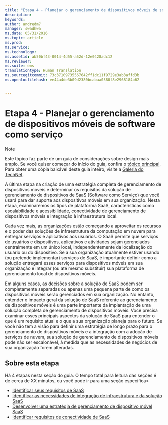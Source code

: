 ```yaml
---
title: "Etapa 4 - Planejar o gerenciamento de dispositivos móveis de software como serviço"
description: 
keywords: 
author: andredm7
manager: swadhwa
ms.date: 05/31/2016
ms.topic: article
ms.prod: 
ms.service: 
ms.technology: 
ms.assetid: ab50bf43-0014-4d55-a52d-12e0428adc12
ms.reviewer: 
ms.suite: ems
translationtype: Human Translation
ms.sourcegitcommit: 73c37109735567642ff1dc11f9729e3ab3affd3b
ms.openlocfilehash: ee44a4de3b09d2380bcabaa0380f8e2968184b62


---
```


# Etapa 4 - Planejar o gerenciamento de dispositivos móveis de software como serviço

>[!NOTE]
>Este tópico faz parte de um guia de considerações sobre design mais amplo. Se você quiser começar do início do guia, confira o [tópico principal](mdm-design-considerations-guide.md). Para obter uma cópia baixável deste guia inteiro, visite a [Galeria do TechNet](https://gallery.technet.microsoft.com/Mobile-Device-Management-7d401582).

A última etapa na criação de uma estratégia completa de gerenciamento de dispositivos móveis é determinar os requisitos da solução de gerenciamento de dispositivos de SaaS (Software como Serviço) que você usará para dar suporte aos dispositivos móveis em sua organização. Nesta etapa, examinaremos os tipos de plataforma SaaS, características como escalabilidade e acessibilidade, conectividade de gerenciamento de dispositivos móveis e integração à infraestrutura local.

Cada vez mais, as organizações estão começando a aproveitar os recursos e o poder das soluções de infraestrutura da computação em nuvem para entregar serviços e aplicativos aos usuários. O SaaS permite que serviços de usuários e dispositivos, aplicativos e atividades sejam gerenciados centralmente em um único local, independentemente da localização do usuário ou do dispositivo. Se a sua organização atualmente estiver usando (ou pretende implementar) serviços de SaaS, é importante definir como a solução entregará esses serviços para dispositivos móveis em sua organização e integrar (ou até mesmo substituir) sua plataforma de gerenciamento local de dispositivos móveis. 

Em alguns casos, as decisões sobre a solução de SaaS podem ser completamente separadas ou apenas uma pequena parte de como os dispositivos móveis serão gerenciados em sua organização. No entanto, entender o impacto geral da solução de SaaS referente ao gerenciamento de dispositivos móveis é uma parte importante da implantação de uma solução completa de gerenciamento de dispositivos móveis. </para><para>Você precisa examinar esses principais aspectos da solução de SaaS para entender o que é um requisito atual e o que a sua organização planeja para o futuro. Se você não tem a visão para definir uma estratégia de longo prazo para o gerenciamento de dispositivos móveis e a integração com a adoção de serviços de nuvem, sua solução de gerenciamento de dispositivos móveis pode não ser escalonável, à medida que as necessidades de negócios de sua organização forem alteradas.

## Sobre esta etapa

Há 4 etapas nesta seção do guia. O tempo total para leitura das seções é de cerca de XX minutos, ou você pode ir para uma seção específica>

- [Identificar seus requisitos de SaaS](mdm-identify-saas-requirements.md)
- [Identificar as necessidades de integração de infraestrutura e da solução SaaS](mdm-identify-saas-solution-infrastructure-integration-needs.md)
- [Desenvolver uma estratégia de gerenciamento de dispositivo móvel SaaS](mdm-develop-saas-mdm-strategy.md)
- [Identificar requisitos de conectividade de SaaS](mdm-identify-saas-connectivity-requirements.md)


<!--HONumber=Jun16_HO4-->


